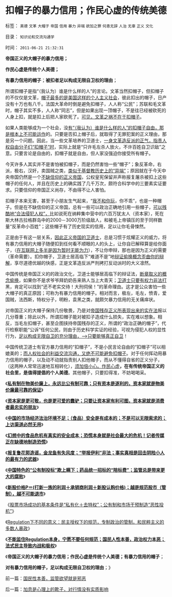# 扣帽子的暴力信用；作民心虚的传统美德

标签： `美德` `文革` `大帽子` `帝国` `信用` `暴力` `异端` `欲加之罪` `何患无辞` `人治` `无辜` `正义` `文化` 

目录： `知识论和交流沟通学`

时间： `2011-06-21 21:32:31`

**帝国正义的大帽子的暴力信用；**

**作民心虚是传统个人美德；**

**有暴力信用的帽子**；**被扣者足以构成无限自卫权的理由**；

所谓扣帽子是指“（我认为）谁是什么样的人”的言论。文革当然扣帽子，但扣帽子的不仅仅是文革，[帽子最多的是美国这样的个人主义社会](../../../2011/1/24/什么是法治？中世纪道德法庭公信力何来？.md)，彼此扣出的帽子，日产没有十万也有八千。法国大革命时倒是避免扣帽子，人人称“公民”；苏联和毛文革时，帽子其实不多，人人称“同志”，但是如果出现一顶帽子，不是往已经被砍死的人身上扣，就是扣上后把人家砍死了。[可见，文革之祸不在于扣帽子](../../../2010/6/1/文革之祸不在于扣帽子;有人的地方就有帽子.md)。

如果人类能够成为一个社会，没[有“（我认为）谁是什么样的人”的扣帽子自由，那是根本上不可能运作](../../../2011/2/17/等级社会的真理标准就是“等级”本身.md)的。只要是否扣上帽子后，就取得了无罪犯案的正义理由，那是另一个问题。因此，当一些文革培养的卫道士，[一身文革造反派的正气，指责人权自由分子们“扣帽子”时](../../../2011/1/22/传统知识分子对自已观点概不负责.md)，实际上就是“只许毛左杀人放火，不许百姓自卫识敌”之意。只要言论是自由的，扣帽子就是自由，但人家没强迫你接受所有帽子。

今天许多人其实并不是害怕被扣帽子，而是仍然害怕一些“帽子”；象反革命，右派，极右，汉奸，卖国贼之类，[类似于基督教历史上的“异端”](../../../2010/11/13/“异端”是基督教历史上的专用名词.md)；原因就在于今天中央帝国仍然是一个[不缺信仰的正义帝国](../../../2010/11/19/信神者的暴行，不缺信仰的宗教战争.md)，公权皇宪保留并声称报复屠杀被扣上这些帽子的任何人，并且在历史上的确实践了几千万次，颇符合科学中的三要素实证要求。只要信仰的帝国正义尚存，不由得不让人害怕。

扣帽子本来无害，甚至于小朋友生气起来，“[我不和你玩](../../../2009/6/10/骂行为，“不跟你玩”的成人版.md)，你不乖”，也是一种帽子。但是在不缺信仰的正义帝国，总有一些可以政治正确地引用一些帽子，[可以残酷地“合法侵犯人权”，](../../../2008/6/3/道德啊，世间邪恶，均以汝为名！.md)比如说死在纳粹集中营中的六百万犹太人（资本家），死在斯大林古拉格群岛中的2000－3000万阶级敌人，和被毛上帝镇压的至于同样数量“反革命小百姓”；这些帽子有了历史现实的信用，足以让你毛骨悚然。

正是由于有这一层关系，[因此正义帝国的卫道士](../../../2010/1/13/五毛就业是个技术活.md)，总是习惯于炫耀正义的威力，将有暴力信用的大帽子随便扣到任何看不顺眼的人的头上，让你自已解释算是给你面子，（[在互联网上多半是因为暂时无能为力](../../../2010/7/31/网上“骂行为”和相关人格的学术研讨.md)），不让你申辩，那也是因为正义的需要（革命需要）。扣你帽子，卫道士居高临下“难道不是”地[辩证偷换概念歪曲你的辩解](../../../2009/5/14/中国式诡辩：利用汉语歧义特点曲解.md)，享尽道德优越的快感，正是文革造反派严刑拷打反动派时的大义凛然。

中国传统是帝国正义的的政治文化，卫道士能够居高临下的辩证法，[断章取义的概念偷换](../../../2010/5/4/中国不缺信仰，中国缺乏名词解释.md)，如果你不是求爷爷拜奶奶告来熟人当上大青天；[卫道士只要有权力非法打](../../../2010/3/1/中国需要人权产权清晰的法治吗？.md)黑，肯定可以找到“还不老实交待！大刑伺侯！”的革命理由。这才是公众害怕一些大帽子的真正原因；可称为有暴力信用的帽子。相对而言，极左，毛左，愤青，爱国贼，法西斯，特权分子，明粉，袁黑之类，就颇欠暴力信用的无关痛痒状。

对帝国正义的大帽子保持几份敬畏，乃是对[帝国残存正义所表现出来的实在法](../../../2010/8/1/实在法（体）与善恶无关及革命的误区.md)报以几分尊重；除此以外，所谓扣帽子能对被扣子造成什么损失，实在难以想象。相反，当毛左扣帽子，甚至企图挟持帝国残存的正义，所谓的“政治正确的帽子”，代行检察职能“公诉”任何公民，则由于历史科学实证的经验，可视为侵犯人权的显性行为，[足以构成无限自卫的充分理由，——>只要能够真正自卫](../../../2011/2/7/大刀向着鬼子们的头上砍去！.md)！

中国传统卫道士有官方暴力信用的“扣帽子”，不是小民言论自由的“扣帽子”可以相媲美的；[而人权社会的利益交流沟通，又绝不可能避免扣帽子](../../../2011/3/6/利益沟通＝敌我识别.md)。对于任何挥动用暴力信用的帽子，以及动不动就指责别人扣他帽子，而从不懂得自省的正义分子，（这两种人常常迅速地互相转化），[须加倍小心。作民心虚](../../../2010/12/10/作民心虚！“实名制”魅影危机.md)**，在有传统帝国正义的社会里，是值得提倡的个人美德**。其他帽子，只要扣得准，不妨喝喝采。

《[**私有制在物美价廉上，永远比公有制可靠；只有资本是逐利的，资本家就是物美价廉最可靠的保证**](../../../2011/6/17/逐利的资本保证了物美价廉高安全性.md)》

《[**资本家是更可敬，也是更可爱的蠢驴；只要让资本家有利可图，资本家就是消费者最忠实的朋友**](../../../2011/6/17/资本家是最可爱的蠢驴，是消费者最忠实的朋友.md)》

《[**中国的市场经济法治环境不足；（食品）安全是有成本的；不是可以无限索求的；上访渠道必然无用**](../../../2011/6/18/食品安全有成本，不可以无限索求.md)》

《[**幻想中的食品危机有真实的安全成本；恐慌本身就是社会最大的危机！记者传媒正在缺德地制造恐慌**](../../../2011/6/18/食品安全无端恐慌是社会最大危机.md)》

《[**报复鲁花郭造谣，金龙鱼有失风度；“举报伊利”非法；事实真相是回击阴险小人的最有力的武器**](../../../2011/6/18/非法举报伊利，合法造谣金龙鱼.md)》

《[**中国特色的“公有制投标”欺上瞒下；药品统一招标的“陪标费”；监管总是带来更大的腐败**](../../../2011/6/19/八棱科技“中国式投标”失败什么也说明不了.md)》

《[**新股价格P＝(打新一族的利润＋承销商利润＋新股认购价格)；越是规范股市（管制），越不可能退市**](../../../2011/6/19/A股越是规范退市，越是不可能退市.md)》

《[股票市场成功的基本条件是“私有化＋去特权”；公有制和市场干预制造“恶性投机”](../../../2011/6/19/炒股抑制通胀，圈钱导致滞胀.md)》

《[Regulation下不同的意义：民主授权下的规范，专制政治的管制，和民粹主义的多数人暴政](../../../2011/6/21/Regulation汉译中的民主和专制.md)》

《[**不能监住Regulation本身，宁愿不要任何规范；国民人性本善，政治权力本恶；法式民主导致内战和极权**](../../../2011/6/21/国民性本善，监管欲望就是邪恶.md)》

《**帝国正义的大帽子的暴力信用；作民心虚是传统个人美德；有暴力信用的帽子**；

**对有暴力信用的帽子，足以构成无限自卫权的理由**；》



前一篇：[国民性本善，监管欲望就是邪恶](../../../2011/6/21/国民性本善，监管欲望就是邪恶.md)

后一篇：[加息是心理上的靴子，对行情没有实质影响](../../../2011/6/22/加息是心理上的靴子，对行情没有实质影响.md)
